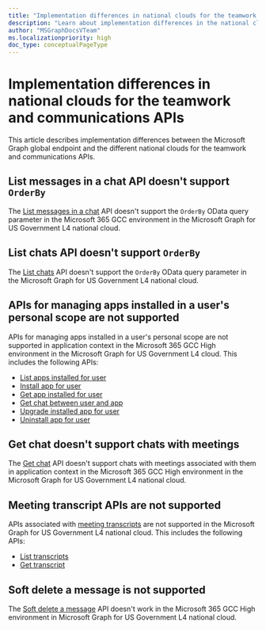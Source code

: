 ```yaml
---
title: "Implementation differences in national clouds for the teamwork and communications APIs"
description: "Learn about implementation differences in the national clouds for the Teamwork and communications APIs."
author: "MSGraphDocsVTeam"
ms.localizationpriority: high
doc_type: conceptualPageType
---
```


# Implementation differences in national clouds for the teamwork and communications APIs

This article describes implementation differences between the Microsoft Graph global endpoint and the different national clouds for the teamwork and communications APIs.

## List messages in a chat API doesn't support `OrderBy`

The [List messages in a chat](/graph/api/chat-list-messages) API doesn't support the `OrderBy` OData query parameter in the Microsoft 365 GCC environment in the Microsoft Graph for US Government L4 national cloud.

## List chats API doesn't support `OrderBy`

The [List chats](/graph/api/chat-list) API doesn't support the `OrderBy` OData query parameter in the Microsoft Graph for US Government L4 national cloud.

## APIs for managing apps installed in a user's personal scope are not supported

APIs for managing apps installed in a user's personal scope are not supported in application context in the Microsoft 365 GCC High environment in the Microsoft Graph for US Government L4 cloud. This includes the following APIs:

- [List apps installed for user](/graph/api/userteamwork-list-installedapps) 
- [Install app for user](/graph/api/userteamwork-post-installedapps) 
- [Get app installed for user](/graph/api/userteamwork-get-installedapps) 
- [Get chat between user and app](/graph/api/userscopeteamsappinstallation-get-chat) 
- [Upgrade installed app for user](/graph/api/userteamwork-teamsappinstallation-upgrade) 
- [Uninstall app for user](/graph/api/userteamwork-delete-installedapps) 

## Get chat doesn't support chats with meetings

The [Get chat](graph/api/chat-get) API doesn't support chats with meetings associated with them in application context in the Microsoft 365 GCC High environment in the Microsoft Graph for US Government L4 national cloud.

## Meeting transcript APIs are not supported

APIs associated with [meeting transcripts](/graph/api/resources/calltranscript) are not supported in the Microsoft Graph for US Government L4 national cloud. This includes the following APIs:

- [List transcripts](/graph/api/onlinemeeting-list-transcripts) 
- [Get transcript](/graph/api/calltranscript-get) 

## Soft delete a message is not supported

The [Soft delete a message](/graph/api/chatmessage-softdelete) API doesn't work in the Microsoft 365 GCC High environment in Microsoft Graph for US Government L4 national cloud.
